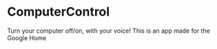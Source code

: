 # ComputerControl
Turn your computer off/on, with your voice! This is an app made for the Google Home
